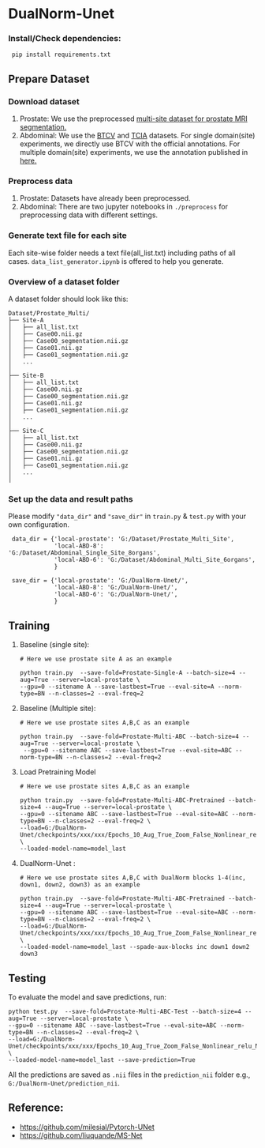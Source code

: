 # DualNorm-Unet


### Install/Check dependencies:
   ```shell
    pip install requirements.txt
   ```
## Prepare Dataset
### Download dataset
1. Prostate: We use the preprocessed [multi-site dataset for prostate MRI segmentation.](https://liuquande.github.io/SAML/)
2. Abdominal: We use the [BTCV](https://www.synapse.org/#!Synapse:syn3193805/wiki/89480) and [TCIA](https://wiki.cancerimagingarchive.net/display/Public/Pancreas-CT) datasets. 
For single domain(site) experiments, we directly use BTCV with the official annotations.
For multiple domain(site) experiments, we use the annotation published in [here.](https://zenodo.org/record/1169361#.YFqGYK_0lm_)

### Preprocess data
1. Prostate: Datasets have already been preprocessed.
2. Abdominal: There are two jupyter notebooks in `./preprocess` for preprocessing data with different settings.
### Generate text file for each site
Each site-wise folder needs a text file(all_list.txt) including paths of all cases.
`data_list_generator.ipynb` is offered to help you generate.

### Overview of a dataset folder
A dataset folder should look like this:

    Dataset/Prostate_Multi/
    ├── Site-A
    │   ├── all_list.txt
    │   ├── Case00.nii.gz
    │   ├── Case00_segmentation.nii.gz
    │   ├── Case01.nii.gz
    │   ├── Case01_segmentation.nii.gz
    │   ...
    │
    ├── Site-B
    │   ├── all_list.txt
    │   ├── Case00.nii.gz
    │   ├── Case00_segmentation.nii.gz
    │   ├── Case01.nii.gz
    │   ├── Case01_segmentation.nii.gz
    │   ...
    │
    ├── Site-C
    │   ├── all_list.txt
    │   ├── Case00.nii.gz
    │   ├── Case00_segmentation.nii.gz
    │   ├── Case01.nii.gz
    │   ├── Case01_segmentation.nii.gz
    │   ...
    │
### Set up the data and result paths 
Please modify `"data_dir"` and `"save_dir"` in `train.py` & `test.py` with your own configuration.
   ```shell
    data_dir = {'local-prostate': 'G:/Dataset/Prostate_Multi_Site',
                'local-ABD-8': 'G:/Dataset/Abdominal_Single_Site_8organs',
                'local-ABD-6': 'G:/Dataset/Abdominal_Multi_Site_6organs',
                }

    save_dir = {'local-prostate': 'G:/DualNorm-Unet/',
                'local-ABD-8': 'G:/DualNorm-Unet/',
                'local-ABD-6': 'G:/DualNorm-Unet/',
                }
   ```

## Training
1. Baseline (single site): 
    
   ```shell
   # Here we use prostate site A as an example
   
   python train.py  --save-fold=Prostate-Single-A --batch-size=4 --aug=True --server=local-prostate \
   --gpu=0 --sitename A --save-lastbest=True --eval-site=A --norm-type=BN --n-classes=2 --eval-freq=2 
   ```
2. Baseline (Multiple site): 
    
   ```shell
   # Here we use prostate sites A,B,C as an example
   
   python train.py  --save-fold=Prostate-Multi-ABC --batch-size=4 --aug=True --server=local-prostate \
    --gpu=0 --sitename ABC --save-lastbest=True --eval-site=ABC --norm-type=BN --n-classes=2 --eval-freq=2 
   ```
3. Load Pretraining Model
   ```shell
   # Here we use prostate sites A,B,C as an example
   
   python train.py  --save-fold=Prostate-Multi-ABC-Pretrained --batch-size=4 --aug=True --server=local-prostate \
   --gpu=0 --sitename ABC --save-lastbest=True --eval-site=ABC --norm-type=BN --n-classes=2 --eval-freq=2 \
   --load=G:/DualNorm-Unet/checkpoints/xxx/xxx/Epochs_10_Aug_True_Zoom_False_Nonlinear_relu_Norm_BN \
   --loaded-model-name=model_last
   ```
3. DualNorm-Unet : 
    
   ```shell
   # Here we use prostate sites A,B,C with DualNorm blocks 1-4(inc, down1, down2, down3) as an example
   
   python train.py  --save-fold=Prostate-Multi-ABC-Pretrained --batch-size=4 --aug=True --server=local-prostate \
   --gpu=0 --sitename ABC --save-lastbest=True --eval-site=ABC --norm-type=BN --n-classes=2 --eval-freq=2 \
   --load=G:/DualNorm-Unet/checkpoints/xxx/xxx/Epochs_10_Aug_True_Zoom_False_Nonlinear_relu_Norm_BN \
   --loaded-model-name=model_last --spade-aux-blocks inc down1 down2 down3
   ```
   
## Testing

To evaluate the model and save predictions, run:
   ```shell
   python test.py  --save-fold=Prostate-Multi-ABC-Test --batch-size=4 --aug=True --server=local-prostate \
   --gpu=0 --sitename ABC --save-lastbest=True --eval-site=ABC --norm-type=BN --n-classes=2 --eval-freq=2 \
   --load=G:/DualNorm-Unet/checkpoints/xxx/xxx/Epochs_10_Aug_True_Zoom_False_Nonlinear_relu_Norm_BN \
   --loaded-model-name=model_last --save-prediction=True
   ```
   All the predictions are saved as `.nii` files in the `prediction_nii` folder e.g., `G:/DualNorm-Unet/prediction_nii`.
   
   
## Reference:
- https://github.com/milesial/Pytorch-UNet
- https://github.com/liuquande/MS-Net
 
